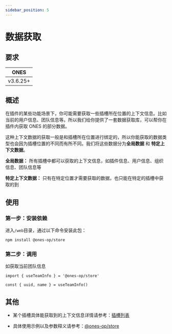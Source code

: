 ```yaml
---
sidebar_position: 5
---
```


# 数据获取

## 要求

| ONES     |
| -------- |
| v3.6.25+ |

## 概述

在插件的某些功能场景下，你可能需要获取一些插槽所在位置的上下文信息。比如当前的用户信息、团队信息等。所以我们给你提供了一套数据获取库，可以帮你在插件内获取 ONES 的部分数据。

这种上下文数据的获取一般是和插槽所在位置进行绑定的，所以你能获取的数据类型也会因为插槽位置的不同而有所不同。我们将这些数据分为**全局数据** 和 **特定上下文数据**。

**全局数据：** 所有插槽中都可以获取的上下文信息，如插件信息、用户信息、组织信息、团队信息等

**特定上下文数据：** 只有在特定位置才需要获取的数据，也只能在特定的插槽中获取的到

## 使用

### 第一步：安装依赖

进入`/web`目录，通过以下命令安装此包：

```bash npm2yarn
npm install @ones-op/store
```

### 第二步：调用

如获取当前团队信息

```tsx
import { useTeamInfo } = '@ones-op/store'

const { uuid, name } = useTeamInfo()
```

## 其他

- 某个插槽具体能获取到的上下文信息详情请参考：[插槽列表](../../abilities/slot/slot.md)

- 具体使用示例以及参数释义请参考：[@ones-op/store](../../reference/store/store.md)

